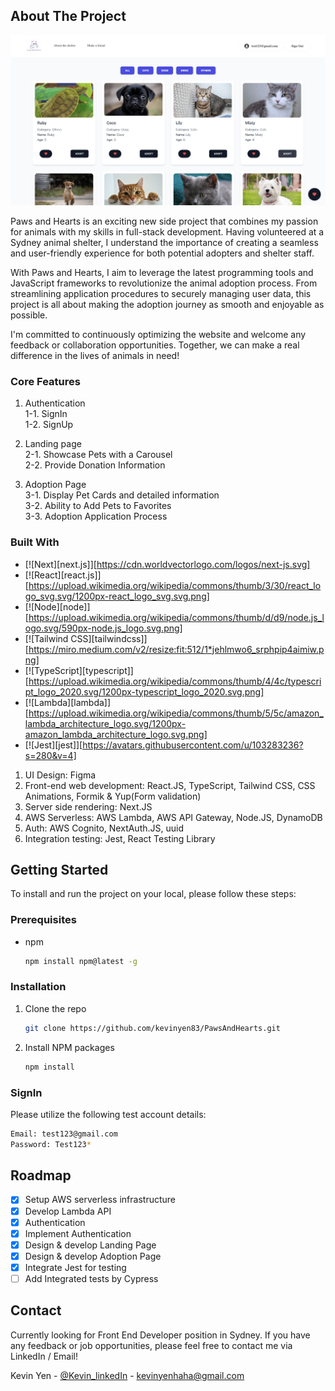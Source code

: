 ## About The Project

![Alt text](https://github.com/kevinyen83/PawsAndHearts/blob/main/screenshots/adoption.png)

Paws and Hearts is an exciting new side project that combines my passion for animals with my skills in full-stack development. Having volunteered at a Sydney animal shelter, I understand the importance of creating a seamless and user-friendly experience for both potential adopters and shelter staff.

With Paws and Hearts, I aim to leverage the latest programming tools and JavaScript frameworks to revolutionize the animal adoption process. From streamlining application procedures to securely managing user data, this project is all about making the adoption journey as smooth and enjoyable as possible.

I'm committed to continuously optimizing the website and welcome any feedback or collaboration opportunities. Together, we can make a real difference in the lives of animals in need!

### Core Features

1.  Authentication  
    1-1. SignIn  
    1-2. SignUp

2.  Landing page  
    2-1. Showcase Pets with a Carousel  
    2-2. Provide Donation Information

3.  Adoption Page  
    3-1. Display Pet Cards and detailed information  
    3-2. Ability to Add Pets to Favorites  
    3-3. Adoption Application Process

### Built With

- [![Next][next.js]][https://cdn.worldvectorlogo.com/logos/next-js.svg]
- [![React][react.js]][https://upload.wikimedia.org/wikipedia/commons/thumb/3/30/react_logo_svg.svg/1200px-react_logo_svg.svg.png]
- [![Node][node]][https://upload.wikimedia.org/wikipedia/commons/thumb/d/d9/node.js_logo.svg/590px-node.js_logo.svg.png]
- [![Tailwind CSS][tailwindcss]][https://miro.medium.com/v2/resize:fit:512/1*jehlmwo6_srphpip4aimiw.png]
- [![TypeScript][typescript]][https://upload.wikimedia.org/wikipedia/commons/thumb/4/4c/typescript_logo_2020.svg/1200px-typescript_logo_2020.svg.png]
- [![Lambda][lambda]][https://upload.wikimedia.org/wikipedia/commons/thumb/5/5c/amazon_lambda_architecture_logo.svg/1200px-amazon_lambda_architecture_logo.svg.png]
- [![Jest][jest]][https://avatars.githubusercontent.com/u/103283236?s=280&v=4]

1.  UI Design: Figma
2.  Front-end web development: React.JS, TypeScript, Tailwind CSS, CSS Animations, Formik & Yup(Form validation)
3.  Server side rendering: Next.JS
4.  AWS Serverless: AWS Lambda, AWS API Gateway, Node.JS, DynamoDB
5.  Auth: AWS Cognito, NextAuth.JS, uuid
6.  Integration testing: Jest, React Testing Library

## Getting Started

To install and run the project on your local, please follow these steps:

### Prerequisites

- npm
  ```sh
  npm install npm@latest -g
  ```

### Installation

1.  Clone the repo
    ```sh
    git clone https://github.com/kevinyen83/PawsAndHearts.git
    ```
2.  Install NPM packages
    ```sh
    npm install
    ```

### SignIn

Please utilize the following test account details:

```sh
Email: test123@gmail.com
Password: Test123*
```

## Roadmap

- [x] Setup AWS serverless infrastructure
- [x] Develop Lambda API
- [x] Authentication
- [x] Implement Authentication
- [x] Design & develop Landing Page
- [x] Design & develop Adoption Page
- [x] Integrate Jest for testing
- [ ] Add Integrated tests by Cypress

## Contact

Currently looking for Front End Developer position in Sydney.
If you have any feedback or job opportunities, please feel free to contact me via LinkedIn / Email!

Kevin Yen - [@Kevin_linkedIn](https://www.linkedin.com/in/kerwinyen83/) - kevinyenhaha@gmail.com
